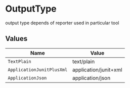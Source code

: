 # OutputType

output type depends of reporter used in particular tool


## Values

| Name                      | Value                     |
| ------------------------- | ------------------------- |
| `TextPlain`               | text/plain                |
| `ApplicationJunitPlusXml` | application/junit+xml     |
| `ApplicationJson`         | application/json          |